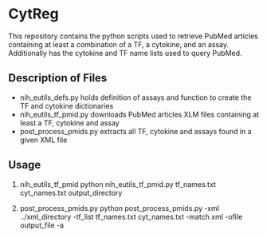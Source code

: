# CytReg
This repository contains the python scripts used to retrieve PubMed articles containing at least a combination of a TF, a cytokine, and an assay. Additionally has the cytokine and TF name lists used to query PubMed.

## Description of Files
- nih_eutils_defs.py
  holds definition of assays and function to create the TF and cytokine dictionaries
- nih_eutils_tf_pmid.py
  downloads PubMed articles XLM files containing at least a TF, cytokine and assay
- post_process_pmids.py
  extracts all TF, cytokine and assays found in a given XML file
  
## Usage

1)  nih_eutils_tf_pmid 
    python nih_eutils_tf_pmid.py tf_names.txt cyt_names.txt output_directory
    
2)  post_process_pmids.py
    python post_process_pmids.py -xml ../xml_directory -tf_list tf_names.txt cyt_names.txt -match xml -ofile output_file -a

